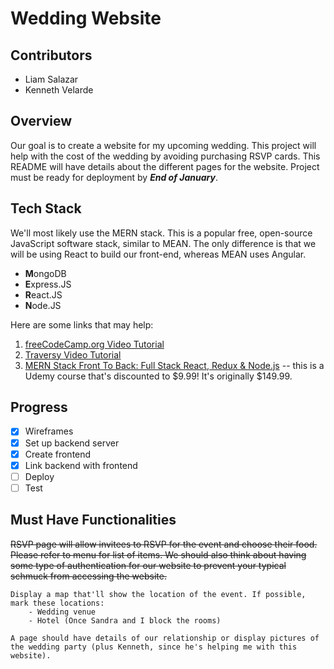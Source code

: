 # Wedding Website

## Contributors
- Liam Salazar
- Kenneth Velarde

## Overview
Our goal is to create a website for my upcoming wedding. This project will help with the cost of the wedding by avoiding purchasing RSVP cards. This README will have details about the different pages for the website. Project must be ready for deployment by ***End of January***.

## Tech Stack
We'll most likely use the MERN stack. This is a popular free, open-source JavaScript software stack, similar to MEAN. The only difference is that we will be using React to build our front-end, whereas MEAN uses Angular.
   
 - **M**ongoDB
 - **E**xpress.JS
 - **R**eact.JS
 - **N**ode.JS

Here are some links that may help:
1. [freeCodeCamp.org Video Tutorial](https://www.youtube.com/watch?v=7CqJlxBYj-M&t=4952s)
2. [Traversy Video Tutorial](https://www.youtube.com/watch?v=PBTYxXADG_k&list=PLillGF-RfqbbiTGgA77tGO426V3hRF9iE)
3. [MERN Stack Front To Back: Full Stack React, Redux & Node.js](https://www.udemy.com/mern-stack-front-to-back/?couponCode=TRAVERSYMEDIA) -- this is a Udemy course that's discounted to $9.99! It's originally $149.99.

## Progress
- [x] Wireframes
- [x] Set up backend server
- [x] Create frontend
- [x] Link backend with frontend
- [ ] Deploy
- [ ] Test

## Must Have Functionalities

~~RSVP page will allow invitees to RSVP for the event and choose their food. Please refer to menu for list of items. We should also think about having some type of authentication for our website to prevent your typical schmuck from accessing the website.~~

```
Display a map that'll show the location of the event. If possible, mark these locations:
    - Wedding venue
    - Hotel (Once Sandra and I block the rooms)
```
```
A page should have details of our relationship or display pictures of the wedding party (plus Kenneth, since he's helping me with this website).
```